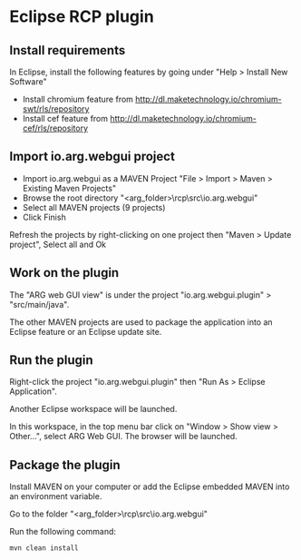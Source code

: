 # Eclipse RCP plugin

## Install requirements
In Eclipse, install the following features by going under "Help > Install New Software"
- Install chromium feature from http://dl.maketechnology.io/chromium-swt/rls/repository
- Install cef feature from http://dl.maketechnology.io/chromium-cef/rls/repository

## Import io.arg.webgui project

- Import io.arg.webgui as a MAVEN Project "File > Import > Maven > Existing Maven Projects"
- Browse the root directory "<arg_folder>\rcp\src\io.arg.webgui"
- Select all MAVEN projects (9 projects)
- Click Finish

Refresh the projects by right-clicking on one project then "Maven > Update project", Select all and Ok

## Work on the plugin

The "ARG web GUI view" is under the project "io.arg.webgui.plugin" > "src/main/java".

The other MAVEN projects are used to package the application into an Eclipse feature or an Eclipse update site.

## Run the plugin

Right-click the project "io.arg.webgui.plugin" then "Run As > Eclipse Application".

Another Eclipse workspace will be launched. 

In this workspace, in the top menu bar click on "Window > Show view > Other...", select ARG Web GUI. The browser will be launched.

## Package the plugin

Install MAVEN on your computer or add the Eclipse embedded MAVEN into an environment variable.

Go to the folder "<arg_folder>\rcp\src\io.arg.webgui"

Run the following command:

```
mvn clean install
```